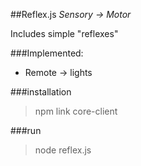 ##Reflex.js
_Sensory -> Motor_

Includes simple "reflexes"

###Implemented:
 - Remote -> lights

###installation
> npm link core-client

###run
> node reflex.js
